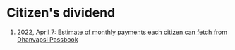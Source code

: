 # Citizen's dividend

1. [2022, April 7: Estimate of monthly payments each citizen can fetch from Dhanvapsi Passbook](https://vinamrsachdeva.github.io/citizens-dividend/estimate)
